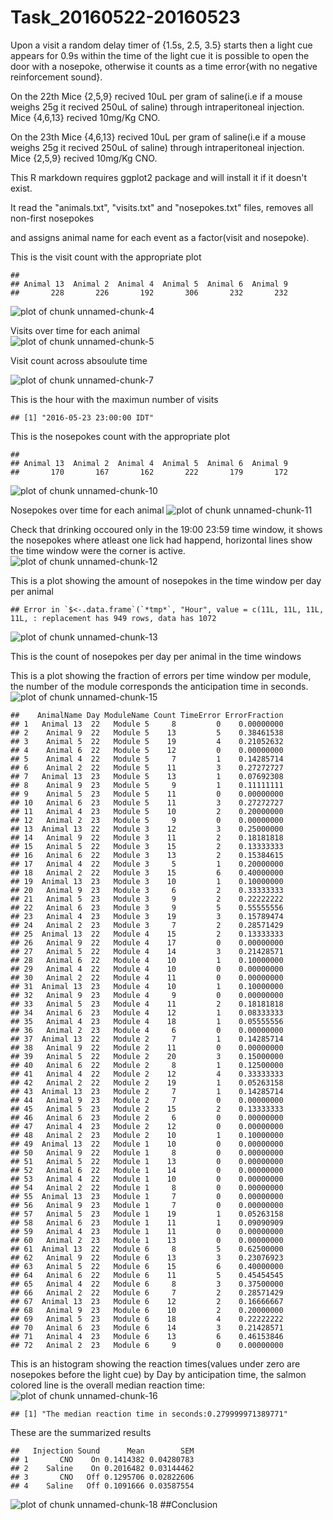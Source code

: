 Task_20160522-20160523
=======================

Upon a visit a random delay timer of {1.5s, 2.5, 3.5} starts then a light cue appears for 0.9s within the time of the light cue it is possible to open the door with a nosepoke, otherwise it counts as a time error{with no negative reinforcement sound}.

On the 22th Mice {2,5,9} recived 10uL per gram of saline(i.e if a mouse weighs 25g it recived 250uL of saline) through intraperitoneal injection. Mice {4,6,13} recived 10mg/Kg CNO.

On the 23th Mice {4,6,13} recived 10uL per gram of saline(i.e if a mouse weighs 25g it recived 250uL of saline) through intraperitoneal injection. Mice {2,5,9} recived 10mg/Kg CNO.

This R markdown requires ggplot2 package and will install it if it doesn't exist.  


It read the "animals.txt", "visits.txt" and "nosepokes.txt" files, removes all non-first nosepokes    

and assigns animal name for each event as a factor(visit and nosepoke).  



This is the visit count with the appropriate plot  

```
## 
## Animal 13  Animal 2  Animal 4  Animal 5  Animal 6  Animal 9 
##       228       226       192       306       232       232
```

![plot of chunk unnamed-chunk-4](figure/unnamed-chunk-4-1.png)

Visits over time for each animal   
![plot of chunk unnamed-chunk-5](figure/unnamed-chunk-5-1.png)

Visit count across absoulute time  


![plot of chunk unnamed-chunk-7](figure/unnamed-chunk-7-1.png)



This is the hour with the maximun number of visits  

```
## [1] "2016-05-23 23:00:00 IDT"
```


This is the nosepokes count with the appropriate plot 

```
## 
## Animal 13  Animal 2  Animal 4  Animal 5  Animal 6  Animal 9 
##       170       167       162       222       179       172
```

![plot of chunk unnamed-chunk-10](figure/unnamed-chunk-10-1.png)


Nosepokes over time for each animal
![plot of chunk unnamed-chunk-11](figure/unnamed-chunk-11-1.png)

Check that drinking occoured only in the 19:00 23:59 time window, it shows the nosepokes where atleast one lick had happend, horizontal lines show the time window were the corner is active.
![plot of chunk unnamed-chunk-12](figure/unnamed-chunk-12-1.png)


This is a plot showing the amount of nosepokes in the time window per day per animal  

```
## Error in `$<-.data.frame`(`*tmp*`, "Hour", value = c(11L, 11L, 11L, 11L, : replacement has 949 rows, data has 1072
```

![plot of chunk unnamed-chunk-13](figure/unnamed-chunk-13-1.png)

This is the count of nosepokes per day per animal in the time windows


This is a plot showing the fraction of errors per time window per module,
the number of the module corresponds the anticipation time in seconds.
![plot of chunk unnamed-chunk-15](figure/unnamed-chunk-15-1.png)

```
##    AnimalName Day ModuleName Count TimeError ErrorFraction
## 1   Animal 13  22   Module 5     8         0    0.00000000
## 2    Animal 9  22   Module 5    13         5    0.38461538
## 3    Animal 5  22   Module 5    19         4    0.21052632
## 4    Animal 6  22   Module 5    12         0    0.00000000
## 5    Animal 4  22   Module 5     7         1    0.14285714
## 6    Animal 2  22   Module 5    11         3    0.27272727
## 7   Animal 13  23   Module 5    13         1    0.07692308
## 8    Animal 9  23   Module 5     9         1    0.11111111
## 9    Animal 5  23   Module 5    11         0    0.00000000
## 10   Animal 6  23   Module 5    11         3    0.27272727
## 11   Animal 4  23   Module 5    10         2    0.20000000
## 12   Animal 2  23   Module 5     9         0    0.00000000
## 13  Animal 13  22   Module 3    12         3    0.25000000
## 14   Animal 9  22   Module 3    11         2    0.18181818
## 15   Animal 5  22   Module 3    15         2    0.13333333
## 16   Animal 6  22   Module 3    13         2    0.15384615
## 17   Animal 4  22   Module 3     5         1    0.20000000
## 18   Animal 2  22   Module 3    15         6    0.40000000
## 19  Animal 13  23   Module 3    10         1    0.10000000
## 20   Animal 9  23   Module 3     6         2    0.33333333
## 21   Animal 5  23   Module 3     9         2    0.22222222
## 22   Animal 6  23   Module 3     9         5    0.55555556
## 23   Animal 4  23   Module 3    19         3    0.15789474
## 24   Animal 2  23   Module 3     7         2    0.28571429
## 25  Animal 13  22   Module 4    15         2    0.13333333
## 26   Animal 9  22   Module 4    17         0    0.00000000
## 27   Animal 5  22   Module 4    14         3    0.21428571
## 28   Animal 6  22   Module 4    10         1    0.10000000
## 29   Animal 4  22   Module 4    10         0    0.00000000
## 30   Animal 2  22   Module 4    11         0    0.00000000
## 31  Animal 13  23   Module 4    10         1    0.10000000
## 32   Animal 9  23   Module 4     9         0    0.00000000
## 33   Animal 5  23   Module 4    11         2    0.18181818
## 34   Animal 6  23   Module 4    12         1    0.08333333
## 35   Animal 4  23   Module 4    18         1    0.05555556
## 36   Animal 2  23   Module 4     6         0    0.00000000
## 37  Animal 13  22   Module 2     7         1    0.14285714
## 38   Animal 9  22   Module 2    11         0    0.00000000
## 39   Animal 5  22   Module 2    20         3    0.15000000
## 40   Animal 6  22   Module 2     8         1    0.12500000
## 41   Animal 4  22   Module 2    12         4    0.33333333
## 42   Animal 2  22   Module 2    19         1    0.05263158
## 43  Animal 13  23   Module 2     7         1    0.14285714
## 44   Animal 9  23   Module 2     7         0    0.00000000
## 45   Animal 5  23   Module 2    15         2    0.13333333
## 46   Animal 6  23   Module 2     6         0    0.00000000
## 47   Animal 4  23   Module 2    12         0    0.00000000
## 48   Animal 2  23   Module 2    10         1    0.10000000
## 49  Animal 13  22   Module 1    10         0    0.00000000
## 50   Animal 9  22   Module 1     8         0    0.00000000
## 51   Animal 5  22   Module 1    13         0    0.00000000
## 52   Animal 6  22   Module 1    14         0    0.00000000
## 53   Animal 4  22   Module 1    10         0    0.00000000
## 54   Animal 2  22   Module 1     8         0    0.00000000
## 55  Animal 13  23   Module 1     7         0    0.00000000
## 56   Animal 9  23   Module 1     7         0    0.00000000
## 57   Animal 5  23   Module 1    19         1    0.05263158
## 58   Animal 6  23   Module 1    11         1    0.09090909
## 59   Animal 4  23   Module 1    11         0    0.00000000
## 60   Animal 2  23   Module 1    13         0    0.00000000
## 61  Animal 13  22   Module 6     8         5    0.62500000
## 62   Animal 9  22   Module 6    13         3    0.23076923
## 63   Animal 5  22   Module 6    15         6    0.40000000
## 64   Animal 6  22   Module 6    11         5    0.45454545
## 65   Animal 4  22   Module 6     8         3    0.37500000
## 66   Animal 2  22   Module 6     7         2    0.28571429
## 67  Animal 13  23   Module 6    12         2    0.16666667
## 68   Animal 9  23   Module 6    10         2    0.20000000
## 69   Animal 5  23   Module 6    18         4    0.22222222
## 70   Animal 6  23   Module 6    14         3    0.21428571
## 71   Animal 4  23   Module 6    13         6    0.46153846
## 72   Animal 2  23   Module 6     9         0    0.00000000
```

This is an histogram showing the reaction times(values under zero are nosepokes before the light cue) by Day by anticipation time, the salmon colored line is the overall median reaction time:
![plot of chunk unnamed-chunk-16](figure/unnamed-chunk-16-1.png)

```
## [1] "The median reaction time in seconds:0.279999971389771"
```




These are the summarized results

```
##   Injection Sound      Mean        SEM
## 1       CNO    On 0.1414382 0.04280783
## 2    Saline    On 0.2016482 0.03144462
## 3       CNO   Off 0.1295706 0.02822606
## 4    Saline   Off 0.1091666 0.03587554
```

![plot of chunk unnamed-chunk-18](figure/unnamed-chunk-18-1.png)
##Conclusion  
